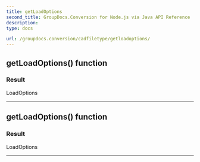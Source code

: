 ```yaml
---
title: getLoadOptions
second_title: GroupDocs.Conversion for Node.js via Java API Reference
description: 
type: docs

url: /groupdocs.conversion/cadfiletype/getloadoptions/
---
```


## getLoadOptions()  function


### Result
LoadOptions


---


## getLoadOptions()  function


### Result
LoadOptions


---


